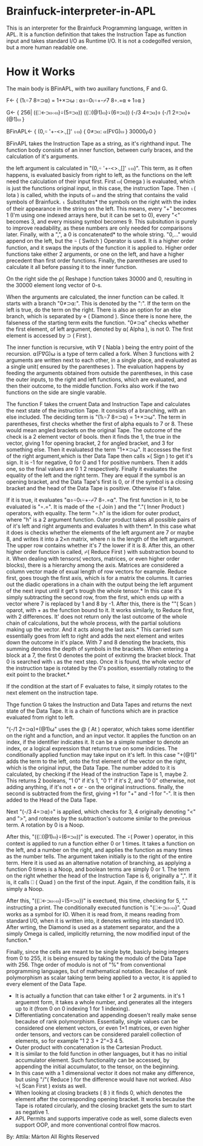 # Brainfuck-interpreter-in-APL

This is an interpreter for the Brainfuck Programming language, written in APL. It is a function definition that takes the Instruction Tape as function input and takes standard I/O as Runtime I/O.
It is not a codegolfed version, but a more human readable one. 

# How it Works
The main body is BFinAPL, with two auxillary functions, F and G.

F←
  {
  (1⍳⍨7 8=⊃⍺)  =  1+×⊃⍵ : 
    ⍺⌽⍨0⍳⍨+\-⌿7 8∘.=⍺
  ⋄
    1⌽⍺
  }

G←
  {
  256|
  ({⎕←⊃⍵⋄⍵}⍣(5=⊃⍺))
  ({⎕(@1)⍵}⍣(6=⊃⍺))
  (-/3 4=⊃⍺)⌽
  (-/1 2=⊃⍺)+(@1)⍵
  }

BFinAPL←
{
(0,⍨  '+-<>.,[]'  ⍳⍵)
  {
  0≠⊃⍺:
    ⍺(F∇G)⍵
  }
30000⍴0
}

BFinAPL takes the Instruction Tape as a string, as it's righthand input. 
The function body consists of an inner function, between curly braces, and the calculation of it's arguments.

the left argument is calculated in "(0,⍨  '+-<>.,[]'  ⍳⍵)". This term, as it often happens, is evaluated basicly from right to left, as the functions on the left need the calculation of their input first. First ⍵( Omega ) is evaluated, which is just the functions original input, in this case, the instruction Tape. Then ⍳( Iota ) is called, whith the inputs of ⍵ and the string that contains the valid symbols of Brainfuck. ⍳ Substitutes* the symbols on the right with the index of their appearance in the string on the left. This means, every "+" becomes 1 (I'm using one indexed arrays here, but it can be set to 0), every "<" becomes 3, and every missing symbol becomes 9. This subsitution is purely to improve readability, as these numbers are only needed for comparisons later. Finally, with a ",", a 0 is concatenated* to the whole string. "0,..." would append on the left, but the ⍨ ( Switch ) Operator is used. It is a higher order function, and it swaps the inputs of the function it is applied to. Higher order functions take either 2 arguments, or one on the left, and have a higher precedent than first order functions. Finally, the parentheses are used to calculate it all before passing it to the inner function. 

On the right side the ⍴( Reshape ) function takes 30000 and 0, resulting in the 30000 element long vector of 0-s.

When the arguments are calculated, the inner function can be called. It starts with a branch "0≠⊃⍺:". This is denoted by the ":". If the term on the left is true, do the term on the right. There is also an option for an else branch, which is separated by ⋄ ( Diamond ). Since there is none here, the falseness of the starting term exits the function. "0≠⊃⍺" checks whether the first element, of left argument, denoted by ⍺( Alpha ), is not 0. The first element is accessed by ⊃ ( First ).

The inner function is recursive, wtih ∇ ( Nabla ) being the entry point of the recursion. ⍺(F∇G)⍵ is a type of term called a fork. When 3 functions with 2 arguments are written next to each other, in a single place, and evaluated as a single unit( ensured by the parentheses ). The evaluation happens by feeding the arguments obtained from outside the parentheses, in this case the outer inputs, to the right and left functions, which are evaluated, and then their outcome, to the middle function. Forks also work if the two functions on the side are single varable. 

The function F takes the crruent Data and Instruction Tape and calculates the next state of the instruction Tape. It consists of a branching, with an else included. The deciding term is "(1⍳⍨7 8=⊃⍺)  =  1+×⊃⍵". The term in parentheses, first checks whether the first of alpha equals to 7 or 8. These would mean angled brackets on the original Tape. The outcome of the check is a 2 element vector of bools. then it finds the 1, the true in the vector, giving 1 for opening bracket, 2 for angled bracket, and 3 for something else. Then it evaluatesd the term "1+×⊃⍵". It accesses the first of the right argument,which is ther Data Tape then calls ×( Sign ) to get it's sign. It is -1 for negative, 0 for 0 and 1 for positive numbers. Then it adds one, so the final values are 0 1 2 respectively. Finally it evaluates the equality of the left and the right term. They are equal if the symbol is an opening bracket, and the Data Tape's first is 0, or if the symbol is a closing bracket and the head of the Data Tape is positive. Otherwise it's false.

If it is true, it evaluates "⍺⌽⍨0⍳⍨+\-⌿7 8∘.=⍺". The first function in it, to be evaluated is "∘.=". It is made of the ∘( Join ) and the "."( Inner Product ) operators, with equality. The term "∘.h" is the idiom for outer product, where "h" is a 2 argument function. Outer product takes all possible pairs of of it's left and right arguments and evaluates h with them*. In this case what it does is checks whether the elements of the left argument are 7 or maybe 8, and writes it into a 2×n matrix, where n is the length of the left argument. The upper row contains whether it's 7 the lower if it is 8. After this, an other higher order function is called, ⌿( Reduce First ) with substraction bound to it. When dealing with tensors( vectors, matrices, or even higher order blocks), there is a hierarchy among the axis. Matrices are considered a column vector made of exual length of row vectors for example. Reduce first, goes trough the first axis, which is for a matrix the columns. It carries out the diadic operations in a chain with the output being the left argument of the next input until it get's trough the whole tensor.* In this case it's simply subtracting the second row, from the first, which ends up with a vector where 7 is replaced by 1 and 8 by -1. After this, there is the "\"( Scan ) oparot, with + as the function bound to it. It works similarly, to Reduce first, with 2 differences. It' does not return only the last outcome of the whole chain of calculations, but the whole process, with the partial solutions making up the vector. And it acts along the last axis.* This carried sum essentially goes from left to right and  adds the next element and writes down the outcome in it's place. With 7 and 8 denoting the brackets, this summing denotes the depth of symbols in the brackets. When entering a block at a 7, the first 0 denotes the point of exitinmg the bracket block. That 0 is searched with ⍳ as the next step. Once it is found, the whole vector of the instruction tape is rotated by the 0's position, essentially rotating to the exit point to the bracket.*

If the condition at the start of F evaluates to false, it simply rotates to the next element on the instruction tape.

Thge function G takes the Instruction and Data Tapes and returns the next state of the Data Tape. It is a chain of functions which are in practice evaluated from right to left.

"(-/1 2=⊃⍺)+(@1)⍵" uses the @ ( At ) operator, which takes some identifier on the right and a function, and an input vector. It applies the function on an index, if the identifier indicates it. It can be a simple number to denote an index, or a logical expression that returns true on some indicies. The conditionally applied function may take input on it's left. In this case "+(@1)" adds the term to the left, onto the frst element of the vector on the right, which is the original input, the Data Tape. The number added to it is calculated, by checking if the Head of the instruction Tape is 1, maybe 2. This returns 2 booleans, "1 0" if it's 1, "0 1" if it's 2, and "0 0" otherwise, not adding anything, if it's not  + or - on the original instructions. finally, the second is subtracted from the first, giving +1 for "+" and -1 for "-". It is then added to the Head of the Data Tape. 

Next "(-/3 4=⊃⍺)⌽" is applied, which checks for 3, 4 originally denoting "<" and ">", and roteates by the subtraction's outcome similar to the previous term. A rotation by 0 is a Noop. 

After this, "({⎕(@1)⍵}⍣(6=⊃⍺))" is executed. The ⍣( Power ) operator, in this context is applied to run a function either 0 or 1 times. It takes a function on the left, and a number on the right, and applies the function as many times as the number tells. The argument taken initially is to the right of the entire term. Here it is used as an alternative notation of branching, as applying a function 0 times is a Noop, and boolean terms are simply 0 or 1. The term on the right whether the head of the Instruction Tape is 6, originally a ",". If it is, it calls ⎕ ( Quad ) on the first of the input. Again, if the condition fails, it is simply a Noop. 

After this, "({⎕←⊃⍵⋄⍵}⍣(5=⊃⍺))" is exectued, this time, checking for 5, "." instructing a print. The conditionally executed function is "{⎕←⊃⍵⋄⍵}". Quad works as a symbol for IO. When it is read from, it means reading from standard I/O, when it is written into, it denotes writing into standard I/O. After wrting, the Diamond is used as a statement separator, and the a simply Omega is called, implicitly returning, the now modified input of the function.*

Finally, since the cells are meant to be single byte, basicly being integers from 0 to 255, it is being ensured by taking the modulo of the Data Tape with 256. Thge order of modulo is not of "%" from conventional programming languages, but of mathematical notation. Becaulse of rank polymorphism as scalar taking term being applied to a vector, it is applied to every element of the Data Tape.

* It is actually a function that can take either 1 or 2 arguments. in it's 1 arguemnt form, it takes a whole number, and generates all the integers up to it (from 0 on 0 indexing 1 for 1 indexing).
* Differentiating concatenation and appending doesen't really make sense becaulse of rank polymorphism. Essentially, single values can be considered one element vectors, or even 1×1 matrices, or even higher order tensors, and vectors can be considered paralell collection of elements, so for example "1 2 3 + 2"=3 4 5.
* Outer product with concatenation is the Cartesian Product.
*  It is similar to the fold function in other languages, but it has no initial accumulator element. Such functionality can be accessed, by appending the initial accumulator, to the tensor, on the beginning.
*  In this case with a 1 dimensional vector it does not make any difference, but using "/"( Reduce ) for the difference would have not worked. Also ⍀( Scan First ) exists as well.
*  When looking at closing brackets ( 8 ) it finds 0, which denotes the element after the corresponding opening bracket. It works becaulse the Tape is rotated circularly, and the closing bracket gets the sum to start as negative 1.
*  APL Permits and supports imperative code as well, some dialects even support OOP, and more conventional control flow macros. 

By: Attila: Márton
All Rights Reserved

